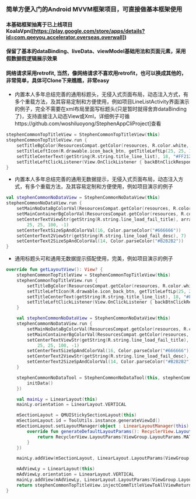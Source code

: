 ### 简单方便入门的Android MVVM框架项目，可直接做基本框架使用
#### 本基础框架抽离于已上线项目KoalaVpn([https://play.google.com/store/apps/details?id=com.qeeyou.accelerator.overseas.overwall])
#### 保留了基本的dataBinding、liveData、viewModel基础用法和页面元素，采用假数据假逻辑展示效果
#### 网络请求采用retrofit, 当然，像网络请求不喜欢用retrofit，也可以换成其他的，非常简单，具体可Clone下来瞧瞧，非常easy
* 内置本人多年总结完善的通用标题头，无侵入式页面布局，动态注入方式，有多个重载方法，及其容易定制和方便使用，例如项目LineListActivity界面演示的例子，完全不需要在xml布局里面写标题头(只是暂时就得舍弃dataBinding了)，支持直接注入动态View或Xml，详细例子可循https://github.com/woshiluoyong/StephenAppCliProject]查看
```kotlin
stephenCommonTopTitleView = StephenCommonTopTitleView(this)
stephenCommonTopTitleView.run {
    setTitleBgColor(ResourcesCompat.getColor(resources, R.color.white, null))
    setTitleLeftIcon(R.drawable.icon_back_btn, getTitleLeftLp(25, 25, 15))
    setTitleCenterText(getString(R.string.title_line_list), 18, "#FF212121", false)
    setTitleLeftClickListener(View.OnClickListener { backBtnClickResponse() })
}
```
* 内置本人多年总结完善的通用无数据提示，无侵入式页面布局，动态注入方式，有多个重载方法，及其容易定制和方便使用，例如项目演示的例子
```kotlin
val stephenCommonNoDataView = StephenCommonNoDataView(this)
stephenCommonNoDataView.run {
    setMainNoDataBgColorVal(ResourcesCompat.getColor(resources, R.color.white, null))
    setMainContainerBgColorVal(ResourcesCompat.getColor(resources, R.color.white, null))
    setCenterTextViewStr(getString(R.string.line_load_fail_title), arrayOf(RelativeLayout.ALIGN_PARENT_TOP, RelativeLayout.CENTER_HORIZONTAL),
        25, 25, 100, -1)
    setCenterTextSizeSpAndColorVal(16, Color.parseColor("#666666"))
    setCenterText2ViewStr(getString(R.string.line_load_fail_desc), 7)
    setCenterText2SizeSpAndColorVal(14, Color.parseColor("#B2B2B2"))
}
```
* 通用标题头可和通用无数据提示搭配使用，完美，例如项目演示的例子

```kotlin
override fun getLayoutView(): View? {
    stephenCommonTopTitleView = StephenCommonTopTitleView(this)
    stephenCommonTopTitleView.run {
        setTitleBgColor(ResourcesCompat.getColor(resources, R.color.white, null))
        setTitleLeftIcon(R.drawable.icon_back_btn, getTitleLeftLp(25, 25, 15))
        setTitleCenterText(getString(R.string.title_line_list), 18, "#FF212121", false)
        setTitleLeftClickListener(View.OnClickListener { backBtnClickResponse() })
    }

    val stephenCommonNoDataView = StephenCommonNoDataView(this)
    stephenCommonNoDataView.run {
        setMainNoDataBgColorVal(ResourcesCompat.getColor(resources, R.color.white, null))
        setMainContainerBgColorVal(ResourcesCompat.getColor(resources, R.color.white, null))
        setCenterTextViewStr(getString(R.string.line_load_fail_title), arrayOf(RelativeLayout.ALIGN_PARENT_TOP, RelativeLayout.CENTER_HORIZONTAL),
            25, 25, 100, -1)
        setCenterTextSizeSpAndColorVal(16, Color.parseColor("#666666"))
        setCenterText2ViewStr(getString(R.string.line_load_fail_desc), 7)
        setCenterText2SizeSpAndColorVal(14, Color.parseColor("#B2B2B2"))
    }

    stephenCommonNoDataTool = StephenCommonNoDataTool(this, stephenCommonNoDataView, globalBottomBtnClickListener = View.OnClickListener {
        initData()
    })

    val mainLy = LinearLayout(this)
    mainLy.orientation = LinearLayout.VERTICAL

    mSectionLayout = QMUIStickySectionLayout(this)
    mSectionLayout.id = ToolUtils.instance.generateViewId()
    mSectionLayout.setLayoutManager(object : LinearLayoutManager(this) {
        override fun generateDefaultLayoutParams(): RecyclerView.LayoutParams {
            return RecyclerView.LayoutParams(ViewGroup.LayoutParams.MATCH_PARENT, ViewGroup.LayoutParams.WRAP_CONTENT)
        }
    })

    mainLy.addView(mSectionLayout, LinearLayout.LayoutParams(ViewGroup.LayoutParams.MATCH_PARENT, 0, 1f))

    mAdViewLy = LinearLayout(this)
    mAdViewLy.orientation = LinearLayout.VERTICAL
    mainLy.addView(mAdViewLy, LinearLayout.LayoutParams(ViewGroup.LayoutParams.MATCH_PARENT, LinearLayout.LayoutParams.WRAP_CONTENT))
    return stephenCommonTopTitleView.injectCommTitleViewToAllViewReturnView(stephenCommonNoDataView.initAndInjectNoDataViewForAllView(mainLy))
}
```